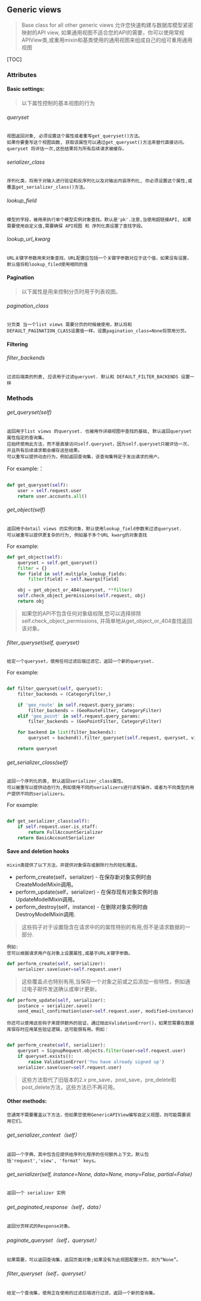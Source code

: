 ## Generic views
> Base class for all other generic views
> 允许您快速构建与数据库模型紧密映射的API view, 如果通用视图不适合您的API的需要，你可以使用常规APIView类,或重用mixin和基类使用的通用视图来组成自己的组可重用通用视图

[TOC]

### Attributes

#### Basic settings:

> 以下属性控制的基本视图的行为

###### queryset

    视图返回对象, 必须设置这个属性或者重写get_queryset()方法。
    如果你要重写这个视图函数, 获取该属性可以通过get_queryset()方法来替代直接访问。queryset 将评估一次,这些结果将为所有后续请求被缓存。

###### serializer_class
    
    序列化类，将用于对输入进行验证和反序列化以及对输出内容序列化, 你必须设置这个属性,或覆盖get_serializer_class()方法。

###### lookup_field

    模型的字段，被用来执行单个模型实例对象查找。默认是'pk'.注意,当使用超链接API, 如果需要使用自定义值,需要确保 API视图 和 序列化类设置了查找字段。

###### lookup_url_kwarg

    URL关键字参数用来对象查找，URL配置应包括一个关键字参数对应于这个值，如果没有设置，默认值将和lookup_filed使用相同的值

#### Pagination 

> 以下属性是用来控制分页时用于列表视图。

###### pagination_class

    分页类 当一个list views 需要分页的时候被使用，默认将和DEFAULT_PAGINATION_CLASS设置值一样。设置pagination_class=None将禁用分页。

#### Filtering

###### filter_backends
    
    过滤后端类的列表, 应该用于过滤queryset. 默认和 DEFAULT_FILTER_BACKENDS 设置一样

### Methods

###### get_queryset(self)

    返回用于list views 的queryset. 也被用作详细视图中查找的基础, 默认返回queryset属性指定的查询集。
    应始终使用此方法，而不是直接访问self.queryset，因为self.queryset只被评估一次，并且所有后续请求都会缓存这些结果。
    可以重写以提供动态行为，例如返回查询集，该查询集特定于发出请求的用户。

For example:：

~~~ python

def get_queryset(self):
    user = self.request.user
    return user.accounts.all()

~~~


######  get_object(self)

    返回用于detail views 的实例对象，默认使用lookup_field参数来过滤queryset.
    可以被重写以提供更复杂的行为, 例如基于多个URL kwarg的对象查找

For example:

~~~ python
def get_object(self):
    queryset = self.get_queryset()
    filter = {}
    for field in self.multiple_lookup_fields:
        filter[field] = self.kwargs[field]

    obj = get_object_or_404(queryset, **filter)
    self.check_object_permissions(self.request, obj)
    return obj
~~~

> 如果您的API不包含任何对象级权限,您可以选择排除self.check_object_permissions, 并简单地从get_object_or_404查找返回该对象。

###### filter_queryset(self, queryset)

    给定一个queryset，使用任何过滤后端过滤它，返回一个新的queryset.

For example:

~~~ python 

def filter_queryset(self, queryset):
    filter_backends = (CategoryFilter,)

    if 'geo_route' in self.request.query_params:
        filter_backends = (GeoRouteFilter, CategoryFilter)
    elif 'geo_point' in self.request.query_params:
        filter_backends = (GeoPointFilter, CategoryFilter)

    for backend in list(filter_backends):
        queryset = backend().filter_queryset(self.request, queryset, view=self)

    return queryset
~~~

###### get_serializer_class(self)

    返回一个序列化的类, 默认返回serializer_class属性。
    可以被重写以提供动态行为,例如使用不同的serializers进行读写操作，或者为不同类型的用户提供不同的serializers。

For example:

~~~ python

def get_serializer_class(self):
    if self.request.user.is_staff:
        return FullAccountSerializer
    return BasicAccountSerializer

~~~

#### Save and deletion hooks

    mixin类提供了以下方法，并提供对象保存或删除行为的轻松覆盖。

* perform_create(self，serializer) - 在保存新对象实例时由CreateModelMixin调用。
* perform_update(self，serializer) - 在保存现有对象实例时由UpdateModelMixin调用。
* perform_destroy(self，instance) - 在删除对象实例时由DestroyModelMixin调用.

> 这些钩子对于设置隐含在请求中的的属性特别的有用,但不是请求数据的一部分.

    例如: 
    您可以根据请求用户在对象上设置属性,或基于URL关键字参数。

~~~ python
def perform_create(self, serializer):
    serializer.save(user=self.request.user)
~~~ 

> 这些覆盖点也特别有用,当保存一个对象之前或之后添加一些特性，例如通过电子邮件发送确认或审计更新。

~~~ python
def perform_update(self, serializer):
    instance = serializer.save()
    send_email_confirmation(user=self.request.user, modified=instance)
~~~ 

    你还可以使用这些钩子来提供额外的验证，通过抛出ValidationError()，如果您需要在数据库保存时应用某些验证逻辑，这可能很有用。例如：

~~~ python

def perform_create(self, serializer):
    queryset = SignupRequest.objects.filter(user=self.request.user)
    if queryset.exists():
        raise ValidationError('You have already signed up')
    serializer.save(user=self.request.user)

~~~
> 这些方法取代了旧版本的2.x pre_save，post_save，pre_delete和post_delete方法，这些方法已不再可用。

#### Other methods:
    您通常不需要覆盖以下方法，但如果您使用GenericAPIView编写自定义视图，则可能需要调用它们。

###### get_serializer_context（self）

    返回一个字典，其中包含应提供给序列化程序的任何额外上下文。默认包括'request','view', 'format' keys。

###### get_serializer(self, instance=None, data=None, many=False, partial=False)

    返回一个 serializer 实例

###### get_paginated_response（self，data）
    
    返回分页样式的Response对象。

###### paginate_queryset（self，queryset）

    如果需要，可以返回查询集，返回页面对象;如果没有为此视图配置分页，则为“None”。

###### filter_queryset（self，queryset） 

    给定一个查询集，使用正在使用的过滤后端进行过滤，返回一个新的查询集。
